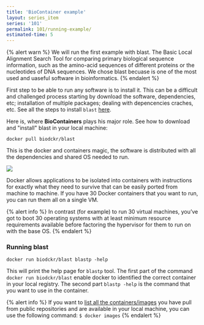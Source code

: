 ```yaml
---
title: 'BioContainer example'
layout: series_item
series: '101'
permalink: 101/running-example/
estimated-time: 5
---
```


{% alert warn %}
We will run the first example with blast. The Basic Local Alignment Search Tool for comparing primary biological sequence 
information, such as the amino-acid sequences of different proteins or the nucleotides of DNA sequences.
We chose blast becuase is one of the most used and uaseful software in bioinformatics. 
{% endalert %}

First step to be able to run any software is to install it. This can be a difficult and challenged process starting by download 
the software, dependencies, etc; installation of multiple packages; dealing with depencencies craches, etc. See all the steps 
to install `blast` [here](https://www.ncbi.nlm.nih.gov/books/NBK279671/).  

Here is, where **BioContainers** plays his major role. See how to download and "install" blast in your local machine:

~~~
docker pull biodckr/blast
~~~

This is the docker and containers magic, the software is distributed with all the dependencies and shared OS needed to run. 

<img class="splashIcon" src="{{ site.baseurl}}img/series/101/what.gif">

Docker allows applications to be isolated into containers with instructions for exactly what they need to survive that can be easily ported
from machine to machine. If you have 30 Docker containers that you want to run, you can run them all on a single VM. 

{% alert info %}
 In contrast (for example) to run 30 virtual machines, you’ve got to boot 30 operating systems with at least minimum resource
 requirements available before factoring the hypervisor for them to run on with the base OS.
{% endalert %}

### Running blast 

~~~
docker run biodckr/blast blastp -help
~~~

This will print the help page for `blastp` tool. The first part of the command `docker run biodckr/blast` enable docker 
to identified the correct container in your local registry. The second part `blastp -help` is the command that you want to
use in the container.

{% alert info %}
 If you want to [list all the containers/images](https://docs.docker.com/engine/reference/commandline/images/) you have pull from public repositories and are available in your 
 local machine, you can use the following command: `$ docker images`
{% endalert %}
 
